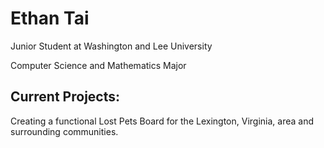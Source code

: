 # Ethan Tai

Junior Student at Washington and Lee University

Computer Science and Mathematics Major

## Current Projects:
Creating a functional Lost Pets Board for the Lexington, Virginia, area and surrounding communities.

